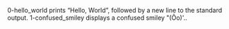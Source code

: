 0-hello_world prints “Hello, World”, followed by a new line to the standard output.
1-confused_smiley displays a confused smiley "(Ôo)'..